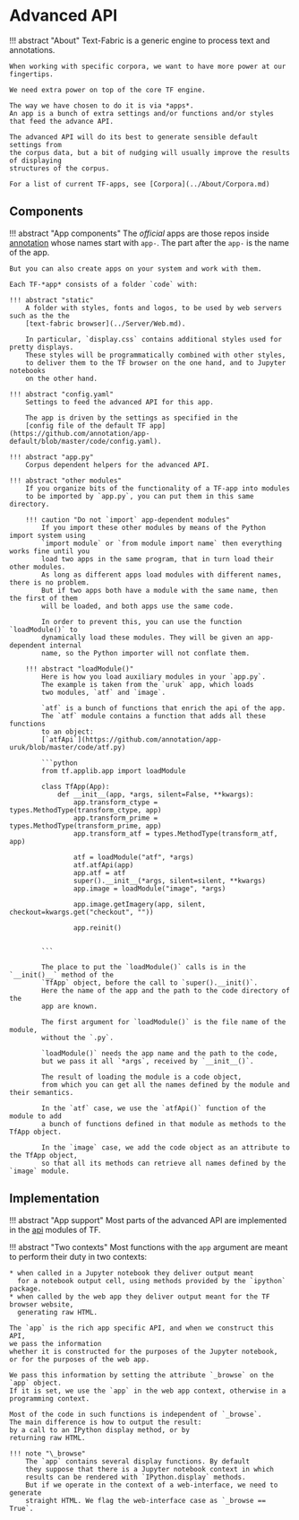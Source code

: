 # Advanced API

!!! abstract "About"
    Text-Fabric is a generic engine to process text and annotations.

    When working with specific corpora, we want to have more power at our fingertips.

    We need extra power on top of the core TF engine.

    The way we have chosen to do it is via *apps*.
    An app is a bunch of extra settings and/or functions and/or styles
    that feed the advance API.

    The advanced API will do its best to generate sensible default settings from
    the corpus data, but a bit of nudging will usually improve the results of displaying
    structures of the corpus.

    For a list of current TF-apps, see [Corpora](../About/Corpora.md)

## Components

!!! abstract "App components"
    The *official* apps are those repos inside 
    [annotation](https://github.com/annotation)
    whose names start with `app-`.
    The part after the `app-` is the name of the app.

    But you can also create apps on your system and work with them.

    Each TF-*app* consists of a folder `code` with:

    !!! abstract "static"
        A folder with styles, fonts and logos, to be used by web servers such as the the
        [text-fabric browser](../Server/Web.md).

        In particular, `display.css` contains additional styles used for pretty displays.
        These styles will be programmatically combined with other styles,
        to deliver them to the TF browser on the one hand, and to Jupyter notebooks
        on the other hand.

    !!! abstract "config.yaml"
        Settings to feed the advanced API for this app.

        The app is driven by the settings as specified in the 
        [config file of the default TF app](https://github.com/annotation/app-default/blob/master/code/config.yaml).

    !!! abstract "app.py"
        Corpus dependent helpers for the advanced API.

    !!! abstract "other modules"
        If you organize bits of the functionality of a TF-app into modules
        to be imported by `app.py`, you can put them in this same directory.

        !!! caution "Do not `import` app-dependent modules"
            If you import these other modules by means of the Python import system using 
            `import module` or `from module import name` then everything works fine until you
            load two apps in the same program, that in turn load their other modules.
            As long as different apps load modules with different names, there is no problem.
            But if two apps both have a module with the same name, then the first of them
            will be loaded, and both apps use the same code.

            In order to prevent this, you can use the function `loadModule()` to
            dynamically load these modules. They will be given an app-dependent internal
            name, so the Python importer will not conflate them.

        !!! abstract "loadModule()"
            Here is how you load auxiliary modules in your `app.py`.
            The example is taken from the `uruk` app, which loads
            two modules, `atf` and `image`.

            `atf` is a bunch of functions that enrich the api of the app.
            The `atf` module contains a function that adds all these functions
            to an object: 
            [`atfApi`](https://github.com/annotation/app-uruk/blob/master/code/atf.py)

            ```python
            from tf.applib.app import loadModule

            class TfApp(App):
                def __init__(app, *args, silent=False, **kwargs):
                    app.transform_ctype = types.MethodType(transform_ctype, app)
                    app.transform_prime = types.MethodType(transform_prime, app)
                    app.transform_atf = types.MethodType(transform_atf, app)

                    atf = loadModule("atf", *args)
                    atf.atfApi(app)
                    app.atf = atf
                    super().__init__(*args, silent=silent, **kwargs)
                    app.image = loadModule("image", *args)

                    app.image.getImagery(app, silent, checkout=kwargs.get("checkout", ""))

                    app.reinit()


            ```

            The place to put the `loadModule()` calls is in the `__init()__` method of the
            `TfApp` object, before the call to `super().__init()`.
            Here the name of the app and the path to the code directory of the
            app are known.

            The first argument for `loadModule()` is the file name of the module,
            without the `.py`.

            `loadModule()` needs the app name and the path to the code,
            but we pass it all `*args`, received by `__init__()`.

            The result of loading the module is a code object,
            from which you can get all the names defined by the module and their semantics.

            In the `atf` case, we use the `atfApi()` function of the module to add 
            a bunch of functions defined in that module as methods to the TfApp object.

            In the `image` case, we add the code object as an attribute to the TfApp object,
            so that all its methods can retrieve all names defined by the `image` module.

## Implementation

!!! abstract "App support"
    Most parts of the advanced API are implemented in the
    [api](https://github.com/annotation/text-fabric/blob/master/tf/applib)
    modules of TF.

!!! abstract "Two contexts"
    Most functions with the `app` argument are meant to perform their duty
    in two contexts:

    * when called in a Jupyter notebook they deliver output meant
      for a notebook output cell, using methods provided by the `ipython` package.
    * when called by the web app they deliver output meant for the TF browser website,
      generating raw HTML.

    The `app` is the rich app specific API, and when we construct this API,
    we pass the information
    whether it is constructed for the purposes of the Jupyter notebook,
    or for the purposes of the web app.

    We pass this information by setting the attribute `_browse` on the `app` object. 
    If it is set, we use the `app` in the web app context, otherwise in a programming context.

    Most of the code in such functions is independent of `_browse`.
    The main difference is how to output the result:
    by a call to an IPython display method, or by
    returning raw HTML.

    !!! note "\_browse"
        The `app` contains several display functions. By default
        they suppose that there is a Jupyter notebook context in which
        results can be rendered with `IPython.display` methods.
        But if we operate in the context of a web-interface, we need to generate
        straight HTML. We flag the web-interface case as `_browse == True`.
